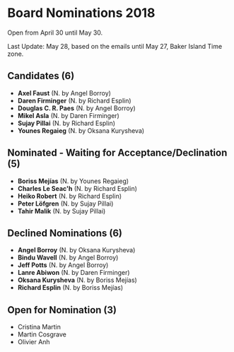 # Board Nominations 2018

Open from April 30 until May 30.

Last Update: May 28, based on the emails until May 27, Baker Island Time zone. 

## Candidates (6)

- **Axel Faust** (N. by Angel Borroy)
- **Daren Firminger** (N. by Richard Esplin)
- **Douglas C. R. Paes** (N. by Angel Borroy)
- **Mikel Asla** (N. by Daren Firminger)
- **Sujay Pillai** (N. by Richard Esplin)
- **Younes Regaieg** (N. by Oksana Kurysheva)

## Nominated - Waiting for Acceptance/Declination (5)

- **Boriss Mejías** (N. by Younes Regaieg)
- **Charles Le Seac'h** (N. by Richard Esplin)
- **Heiko Robert** (N. by Richard Esplin)
- **Peter Löfgren** (N. by Sujay Pillai)
- **Tahir Malik** (N. by Sujay Pillai)


## Declined Nominations (6)

- **Angel Borroy** (N. by Oksana Kurysheva)
- **Bindu Wavell** (N. by Angel Borroy)
- **Jeff Potts** (N. by Angel Borroy)
- **Lanre Abiwon** (N. by Daren Firminger)
- **Oksana Kurysheva** (N. by Boriss Mejías)
- **Richard Esplin** (N. by Boriss Mejías)

## Open for Nomination (3)

- Cristina Martin
- Martin Cosgrave
- Olivier Anh
